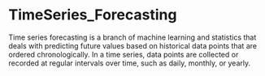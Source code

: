 # TimeSeries_Forecasting
Time series forecasting is a branch of machine learning and statistics that deals with predicting future values based on historical data points that are ordered chronologically. In a time series, data points are collected or recorded at regular intervals over time, such as daily, monthly, or yearly.
